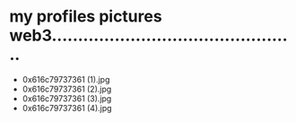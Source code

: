# my profiles pictures web3...............................................
- 0x616c79737361 (1).jpg
- 0x616c79737361 (2).jpg
- 0x616c79737361 (3).jpg
- 0x616c79737361 (4).jpg
